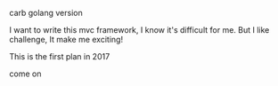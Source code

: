 carb golang version

I want to write this mvc framework, I know it's difficult for me. But I like challenge,
It make me exciting!

This is the first plan in 2017

come on
